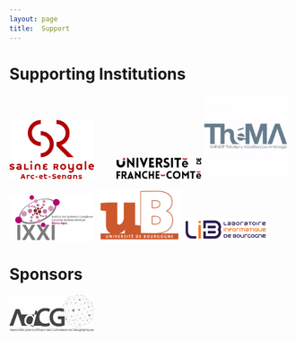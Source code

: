 ```yaml
---
layout: page
title:  Support
---
```


# Supporting Institutions

[<img src="/assets/image/sponsors/sr_logo.png" width="30%"/>](https://www.salineroyale.com/home/)$~~~~~~~~~~$[<img src="/assets/image/sponsors/logo_UFC_new.png" width="30%"/>](https://www.univ-fcomte.fr/) [<img src="/assets/image/sponsors/thema.jpg" width="30%"/>](https://thema.univ-fcomte.fr/)

[<img src="/assets/image/sponsors/logoixxi.jpg" width="30%"/>](http://www.ixxi.fr/) [<img src="/assets/image/sponsors/logo-uB-filet.jpg" width="30%"/>](www.u-bourgogne.fr/) [<img src="/assets/image/sponsors/logo-lib.jpg" width="30%"/>](https://lib.u-bourgogne.fr/)

# Sponsors 

[<img src="/assets/image/sponsors/adcg_logo.jpg" width="30%"/>]()
